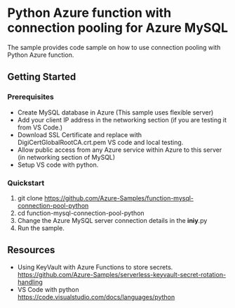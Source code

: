 # Python Azure function with connection pooling for Azure MySQL

The sample provides code sample on how to use connection pooling with Python Azure function. 
 

## Getting Started

### Prerequisites

- Create MySQL database in Azure (This sample uses flexible server)
- Add your client IP address in the networking section (if you are testing it from VS Code.)
- Download SSL Certificate and replace with DigiCertGlobalRootCA.crt.pem VS code and local testing.  
- Allow public access from any Azure service within Azure to this server (in networking section of MySQL) 
- Setup VS code with python.  


### Quickstart

1. git clone https://github.com/Azure-Samples/function-mysql-connection-pool-python
2. cd function-mysql-connection-pool-python
3. Change the Azure MySQL server connection details in the __iniy__.py
4. Run the sample.  



## Resources

- Using KeyVault with Azure Functions to store secrets. https://github.com/Azure-Samples/serverless-keyvault-secret-rotation-handling
- VS Code with python https://code.visualstudio.com/docs/languages/python
